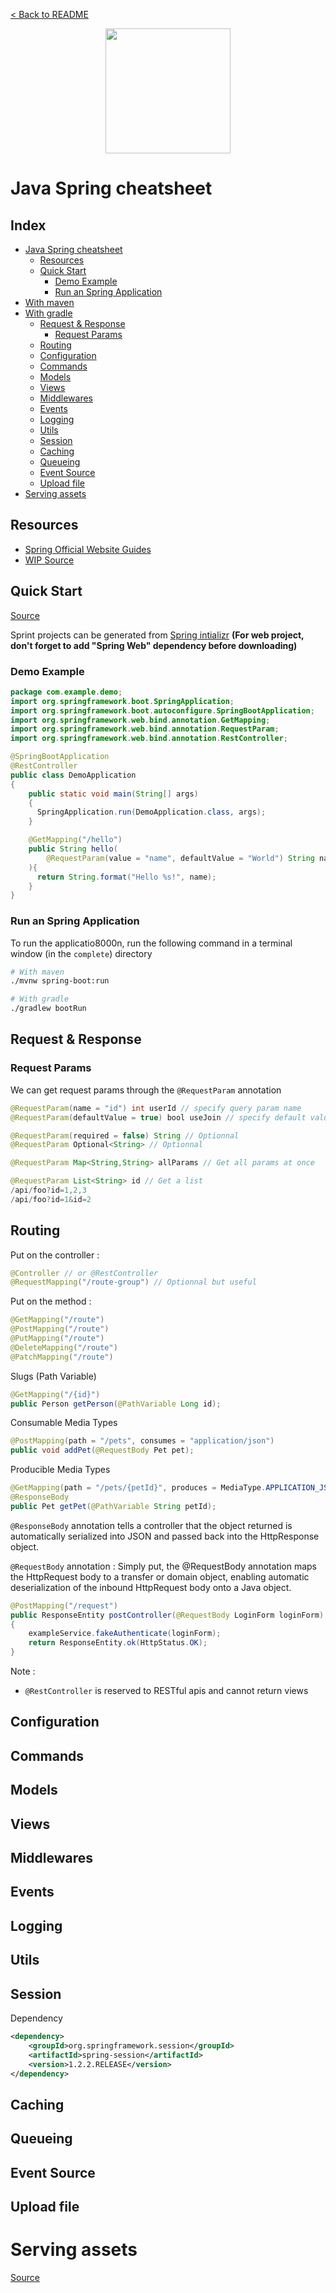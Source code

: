 
[< Back to README](../README.md)

<p align="center">
    <img src="https://cdn.worldvectorlogo.com/logos/spring-3.svg" width="200">
</p>

# Java Spring cheatsheet

## Index

- [Java Spring cheatsheet](#java-spring-cheatsheet)
  - [Resources](#resources)
  - [Quick Start](#quick-start)
    - [Demo Example](#demo-example)
    - [Run an Spring Application](#run-an-spring-application)
- [With maven](#with-maven)
- [With gradle](#with-gradle)
  - [Request & Response](#request---response)
    - [Request Params](#request-params)
  - [Routing](#routing)
  - [Configuration](#configuration)
  - [Commands](#commands)
  - [Models](#models)
  - [Views](#views)
  - [Middlewares](#middlewares)
  - [Events](#events)
  - [Logging](#logging)
  - [Utils](#utils)
  - [Session](#session)
  - [Caching](#caching)
  - [Queueing](#queueing)
  - [Event Source](#event-source)
  - [Upload file](#upload-file)
- [Serving assets](#serving-assets)

## Resources

- [Spring Official Website Guides](https://spring.io/guides)
- [WIP Source](https://www.youtube.com/watch?v=8B0IjOIzicU)

## Quick Start

[Source](https://spring.io/quickstart)

Sprint projects can be generated from [Spring intializr](https://start.spring.io/)
**(For web project, don't forget to add "Spring Web" dependency before downloading)**

### Demo Example

```java
package com.example.demo;
import org.springframework.boot.SpringApplication;
import org.springframework.boot.autoconfigure.SpringBootApplication;
import org.springframework.web.bind.annotation.GetMapping;
import org.springframework.web.bind.annotation.RequestParam;
import org.springframework.web.bind.annotation.RestController;

@SpringBootApplication
@RestController
public class DemoApplication
{
    public static void main(String[] args)
    {
      SpringApplication.run(DemoApplication.class, args);
    }

    @GetMapping("/hello")
    public String hello(
        @RequestParam(value = "name", defaultValue = "World") String name
    ){
      return String.format("Hello %s!", name);
    }
}
```

### Run an Spring Application

To run the applicatio8000n, run the following command in a terminal window (in the `complete`) directory
```bash
# With maven
./mvnw spring-boot:run

# With gradle
./gradlew bootRun
```

## Request & Response

### Request Params

We can get request params through the `@RequestParam` annotation

```java
@RequestParam(name = "id") int userId // specify query param name
@RequestParam(defaultValue = true) bool useJoin // specify default value

@RequestParam(required = false) String // Optionnal
@RequestParam Optional<String> // Optionnal

@RequestParam Map<String,String> allParams // Get all params at once

@RequestParam List<String> id // Get a list
/api/foo?id=1,2,3
/api/foo?id=1&id=2
```

## Routing

Put on the controller :
```java
@Controller // or @RestController
@RequestMapping("/route-group") // Optionnal but useful
```

Put on the method :

```java
@GetMapping("/route")
@PostMapping("/route")
@PutMapping("/route")
@DeleteMapping("/route")
@PatchMapping("/route")
```


Slugs (Path Variable)
```java
@GetMapping("/{id}")
public Person getPerson(@PathVariable Long id);
```


Consumable Media Types
```java
@PostMapping(path = "/pets", consumes = "application/json")
public void addPet(@RequestBody Pet pet);
```

Producible Media Types
```java
@GetMapping(path = "/pets/{petId}", produces = MediaType.APPLICATION_JSON_VALUE)
@ResponseBody
public Pet getPet(@PathVariable String petId);
```

`@ResponseBody` annotation tells a controller that the object returned is automatically serialized into JSON and passed back into the HttpResponse object.

`@RequestBody` annotation : Simply put, the @RequestBody annotation maps the HttpRequest body to a transfer or domain object, enabling automatic deserialization of the inbound HttpRequest body onto a Java object.

```java
@PostMapping("/request")
public ResponseEntity postController(@RequestBody LoginForm loginForm)
{
    exampleService.fakeAuthenticate(loginForm);
    return ResponseEntity.ok(HttpStatus.OK);
}
```


Note :
- `@RestController` is reserved to RESTful apis and cannot return views


## Configuration
## Commands
## Models
## Views
## Middlewares
## Events
## Logging
## Utils
## Session

Dependency

```xml
<dependency>
    <groupId>org.springframework.session</groupId>
    <artifactId>spring-session</artifactId>
    <version>1.2.2.RELEASE</version>
</dependency>
```

## Caching
## Queueing
## Event Source
## Upload file

# Serving assets

[Source](https://www.baeldung.com/spring-mvc-static-resources)